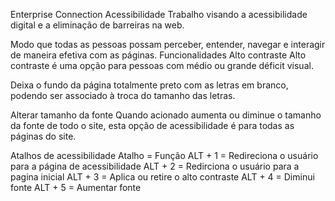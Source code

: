 Enterprise Connection Acessibilidade Trabalho visando a acessibilidade digital e a eliminação de barreiras na web. 

Modo que todas as pessoas possam perceber, entender, navegar e interagir de maneira efetiva com as páginas.  Funcionalidades  Alto contraste Alto contraste é uma opção para pessoas com médio ou grande déficit visual. 

Deixa o fundo da página totalmente preto com as letras em branco, podendo ser associado à troca do tamanho das letras.  

Alterar tamanho da fonte Quando acionado aumenta ou diminue o tamanho da fonte de todo o site, esta opção de acessibilidade é para todas as páginas do site.  

Atalhos de acessibilidade Atalho = Função  ALT + 1 = Redireciona o usuário para a página de acessibilidade ALT + 2 = Redirciona o usuário para a pagina inicial ALT + 3 = Aplica ou retire o alto contraste ALT + 4 = Diminui fonte ALT + 5 = Aumentar fonte
